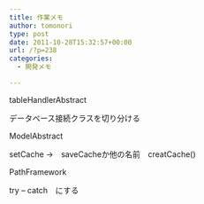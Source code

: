```yaml
---
title: 作業メモ
author: tomonori
type: post
date: 2011-10-28T15:32:57+00:00
url: /?p=238
categories:
  - 開発メモ

---
```

tableHandlerAbstract

データベース接続クラスを切り分ける

ModelAbstract

setCache →　saveCacheか他の名前　creatCache()

PathFramework

try &#8211; catch　にする